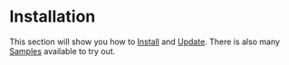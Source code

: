 # Installation

This section will show you how to [Install](Install.md) and [Update](Update.md). There is also many [Samples](Sample.md) available to try out.
<br/>

